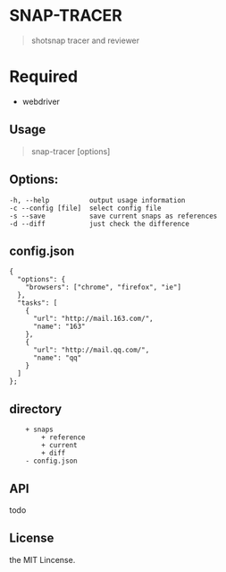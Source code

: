 # SNAP-TRACER
> shotsnap tracer and reviewer

# Required
- webdriver

## Usage
> snap-tracer [options]

## Options:
    -h, --help          output usage information
    -c --config [file]  select config file
    -s --save           save current snaps as references
    -d --diff           just check the difference

## config.json
```
{
  "options": {
    "browsers": ["chrome", "firefox", "ie"]
  },
  "tasks": [
    {
      "url": "http://mail.163.com/",
      "name": "163"
    },
    {
      "url": "http://mail.qq.com/",
      "name": "qq"
    }
  ]
};
```

## directory
```
    + snaps
        + reference
        + current
        + diff
    - config.json
```

## API
todo

## License
the MIT Lincense.
